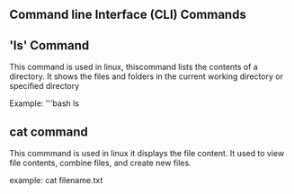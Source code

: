 ## Command line Interface (CLI) Commands

## 'ls' Command
This command is used in linux, thiscommand lists the contents of a directory. It shows the files and folders in the current working directory or specified directory 

Example: 
'''bash 
ls 

## cat command 
This commmand is used in linux it displays the file content. It used to view file contents, combine files, and create new files. 

example: 
cat filename.txt 